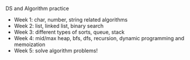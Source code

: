 DS and Algorithm practice

- Week 1: char, number, string related algorithms
- Week 2: list, linked list, binary search
- Week 3: different types of sorts, queue, stack
- Week 4: mid/max heap, bfs, dfs, recursion, dynamic programming and memoization
- Week 5: solve algorithm problems!
